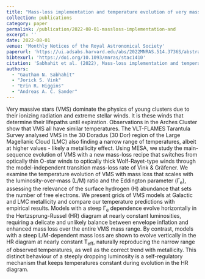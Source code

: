 ```yaml
---
title: "Mass-loss implementation and temperature evolution of very massive stars"
collection: publications
category: paper
permalink: /publication/2022-08-01-massloss-implementation-and
excerpt: ''
date: 2022-08-01
venue: 'Monthly Notices of the Royal Astronomical Society'
paperurl: 'https://ui.adsabs.harvard.edu/abs/2022MNRAS.514.3736S/abstract'
bibtexurl: 'https://doi.org/10.1093/mnras/stac1410'
citation: 'Sabhahit et al. (2022), Mass-loss implementation and temperature evolution of very massive stars, MNRAS'
authors:
  - "Gautham N. Sabhahit"
  - "Jorick S. Vink"
  - "Erin R. Higgins"
  - "Andreas A. C. Sander"
---
```

Very massive stars (VMS) dominate the physics of young clusters due to their ionizing radiation and extreme stellar winds. It is these winds that determine their lifepaths until expiration. Observations in the Arches Cluster show that VMS all have similar temperatures. The VLT-FLAMES Tarantula Survey analysed VMS in the 30 Doradus (30 Dor) region of the Large Magellanic Cloud (LMC) also finding a narrow range of temperatures, albeit at higher values - likely a metallicity effect. Using MESA, we study the main-sequence evolution of VMS with a new mass-loss recipe that switches from optically thin O-star winds to optically thick Wolf-Rayet-type winds through the model-independent transition mass-loss rate of Vink &amp; Gräfener. We examine the temperature evolution of VMS with mass loss that scales with the luminosity-over-mass (L/M) ratio and the Eddington parameter (Γ<SUB>e</SUB>), assessing the relevance of the surface hydrogen (H) abundance that sets the number of free electrons. We present grids of VMS models at Galactic and LMC metallicity and compare our temperature predictions with empirical results. Models with a steep Γ<SUB>e</SUB> dependence evolve horizontally in the Hertzsprung-Russel (HR) diagram at nearly constant luminosities, requiring a delicate and unlikely balance between envelope inflation and enhanced mass loss over the entire VMS mass range. By contrast, models with a steep L/M-dependent mass loss are shown to evolve vertically in the HR diagram at nearly constant T<SUB>eff</SUB>, naturally reproducing the narrow range of observed temperatures, as well as the correct trend with metallicity. This distinct behaviour of a steeply dropping luminosity is a self-regulatory mechanism that keeps temperatures constant during evolution in the HR diagram.
